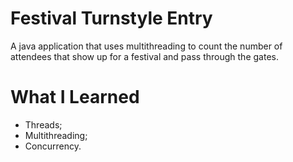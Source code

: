 # Festival Turnstyle Entry

A java application that uses multithreading to count the number of attendees that show up for a festival and pass through the gates.

# What I Learned

* Threads;
* Multithreading;
* Concurrency.
